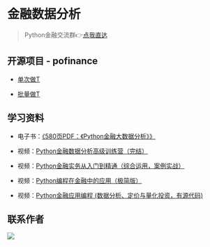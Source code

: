 # 金融数据分析

> Python金融交流群👉[点我直达](https://python-office-1300615378.cos.ap-chongqing.myqcloud.com/5-finance-group.jpg)


## 开源项目 - pofinance

- [单次做T](https://mp.weixin.qq.com/s/6keTzBI8CWnUbuXCaYhkMQ)

- [批量做T](https://blog.csdn.net/weixin_42321517/article/details/131097917?spm=1001.2014.3001.5501)

## 学习资料

- 电子书：[《580页PDF：《Python金融大数据分析》》](https://mp.weixin.qq.com/s/9Nmk2OfTiWaMsidR55uvLw)

- 视频：[Python金融数据分析高级训练营（完结）](https://www.bilibili.com/video/BV1Ut4y1i7wS/?spm_id_from=333.999.0.0&vd_source=ca20bb8763fcb18660aa74d7a87234fa)
- 视频：[Python金融实务从入门到精通（综合运用，案例实战）](https://www.bilibili.com/video/BV1p54y1m75J/?spm_id_from=333.999.0.0&vd_source=ca20bb8763fcb18660aa74d7a87234fa)
- 视频：[Python编程在金融中的应用（极简版）](https://www.bilibili.com/video/BV1rK4y1a76X/?spm_id_from=333.999.0.0&vd_source=ca20bb8763fcb18660aa74d7a87234fa)
- 视频：[Python金融应用编程 (数据分析、定价与量化投资，有源代码)](https://www.bilibili.com/video/BV1bK4y1a7Rb/?spm_id_from=333.999.0.0&vd_source=ca20bb8763fcb18660aa74d7a87234fa)

## 联系作者

![](https://python-office-1300615378.cos.ap-chongqing.myqcloud.com/qr-code.jpg)